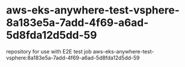 # aws-eks-anywhere-test-vsphere-8a183e5a-7add-4f69-a6ad-5d8fda12d5dd-59
repository for use with E2E test job aws-eks-anywhere-test-vsphere:8a183e5a-7add-4f69-a6ad-5d8fda12d5dd-59

